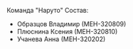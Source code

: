 Команда "Наруто"
Состав:
* Образцов Владимир (МЕН-320809)
* Плюснина Ксения (МЕН-320810)
* Учанева Анна (МЕН-320202)